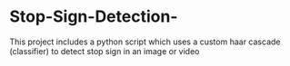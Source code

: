 # Stop-Sign-Detection-
This project includes a python script which uses a custom haar cascade (classifier) to detect stop sign in an image or video

